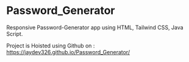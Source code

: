 # Password_Generator
Responsive Password-Generator app using HTML, Tailwind CSS, Java Script.

Project is Hoisted using Github on : https://jaydev326.github.io/Password_Generator/
